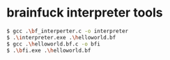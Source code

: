 # brainfuck interpreter tools

```sh
$ gcc .\bf_interperter.c -o interpreter
$ .\interpreter.exe .\helloworld.bf
$ gcc .\helloworld.bf.c -o bfi
$ .\bfi.exe .\helloworld.bf
```